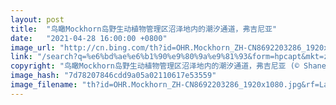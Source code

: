 ```yaml
---
layout: post
title:  "鸟瞰Mockhorn岛野生动植物管理区沼泽地内的潮汐通道，弗吉尼亚"
date:   "2021-04-28 16:00:00 +0800"
image_url: "http://cn.bing.com/th?id=OHR.Mockhorn_ZH-CN8692203286_1920x1080.jpg&rf=LaDigue_1920x1080.jpg&pid=hp"
link: "/search?q=%e6%bd%ae%e6%b1%90%e9%80%9a%e9%81%93&form=hpcapt&mkt=zh-cn"
copyright: "鸟瞰Mockhorn岛野生动植物管理区沼泽地内的潮汐通道，弗吉尼亚 (© Shane Gross/Minden Pictures)"
image_hash: "7d78207846cdd9a05a02110617e53559"
image_filename: "th?id=OHR.Mockhorn_ZH-CN8692203286_1920x1080.jpg&rf=LaDigue_1920x1080.jpg&pid=hp"
---
```

